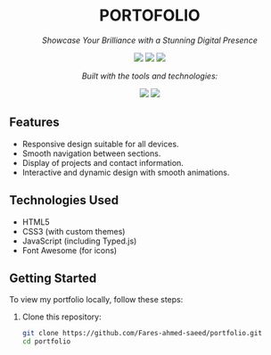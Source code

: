 <h1 align="center">PORTOFOLIO</h1>

<p align="center"><em>Showcase Your Brilliance with a Stunning Digital Presence</em></p>

<p align="center">
  <img src="https://img.shields.io/badge/last%20commit-april-blue" />
  <img src="https://img.shields.io/badge/html-45.4%25-blue" />
  <img src="https://img.shields.io/badge/languages-3-blue" />
</p>

<p align="center"><em>Built with the tools and technologies:</em></p>

<p align="center">
  <img src="https://img.shields.io/badge/Markdown-000000?logo=markdown&logoColor=white" />
  <img src="https://img.shields.io/badge/JavaScript-F7DF1E?logo=javascript&logoColor=000" />
</p>


## Features

- Responsive design suitable for all devices.
- Smooth navigation between sections.
- Display of projects and contact information.
- Interactive and dynamic design with smooth animations.

## Technologies Used

- HTML5
- CSS3 (with custom themes)
- JavaScript (including Typed.js)
- Font Awesome (for icons)

## Getting Started

To view my portfolio locally, follow these steps:

1. Clone this repository:
   ```bash
   git clone https://github.com/Fares-ahmed-saeed/portfolio.git
   cd portfolio

